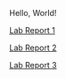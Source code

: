 Hello, World!

[Lab Report 1](https://brycepollack.github.io/cse15l-lab-reports/lab-report-1-week-2.html)

[Lab Report 2](https://brycepollack.github.io/cse15l-lab-reports/lab-report-2-week-4.html)

[Lab Report 3](https://brycepollack.github.io/cse15l-lab-reports/lab-report-3-week-6.html)